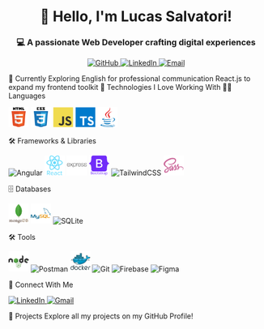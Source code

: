 <h1 align="center">👋 Hello, I'm Lucas Salvatori!</h1> <h3 align="center">💻 A passionate Web Developer crafting digital experiences</h3> <p align="center"> <a href="https://github.com/TurcoDev"> <img src="https://img.shields.io/badge/-TurcoDev-24292E?style=for-the-badge&logo=GitHub&logoColor=white" alt="GitHub"> </a> <a href="https://linkedin.com/in/lucas-salvatori-547a0825"> <img src="https://img.shields.io/badge/-Lucas%20Salvatori-0077B5?style=for-the-badge&logo=LinkedIn&logoColor=white" alt="LinkedIn"> </a> <a href="mailto:lucas.o.salvatori@gmail.com"> <img src="https://img.shields.io/badge/-lucas.o.salvatori@gmail.com-D14836?style=for-the-badge&logo=Gmail&logoColor=white" alt="Email"> </a> </p>
🌱 Currently Exploring
English for professional communication
React.js to expand my frontend toolkit
💬 Technologies I Love Working With
🧑‍💻 Languages
<p> <img src="https://raw.githubusercontent.com/devicons/devicon/master/icons/html5/html5-original-wordmark.svg" alt="HTML" width="40" height="40"/> <img src="https://raw.githubusercontent.com/devicons/devicon/master/icons/css3/css3-original-wordmark.svg" alt="CSS" width="40" height="40"/> <img src="https://raw.githubusercontent.com/devicons/devicon/master/icons/javascript/javascript-original.svg" alt="JavaScript" width="40" height="40"/> <img src="https://raw.githubusercontent.com/devicons/devicon/master/icons/typescript/typescript-original.svg" alt="TypeScript" width="40" height="40"/> <img src="https://raw.githubusercontent.com/devicons/devicon/master/icons/java/java-original.svg" alt="Java" width="40" height="40"/> </p>
🛠 Frameworks & Libraries
<p> <img src="https://angular.io/assets/images/logos/angular/angular.svg" alt="Angular" width="40" height="40"/> <img src="https://raw.githubusercontent.com/devicons/devicon/master/icons/react/react-original-wordmark.svg" alt="React" width="40" height="40"/> <img src="https://raw.githubusercontent.com/devicons/devicon/master/icons/express/express-original-wordmark.svg" alt="Express" width="40" height="40"/> <img src="https://raw.githubusercontent.com/devicons/devicon/master/icons/bootstrap/bootstrap-plain-wordmark.svg" alt="Bootstrap" width="40" height="40"/> <img src="https://www.vectorlogo.zone/logos/tailwindcss/tailwindcss-icon.svg" alt="TailwindCSS" width="40" height="40"/> <img src="https://raw.githubusercontent.com/devicons/devicon/master/icons/sass/sass-original.svg" alt="SASS" width="40" height="40"/> </p>
🗄️ Databases
<p> <img src="https://raw.githubusercontent.com/devicons/devicon/master/icons/mongodb/mongodb-original-wordmark.svg" alt="MongoDB" width="40" height="40"/> <img src="https://raw.githubusercontent.com/devicons/devicon/master/icons/mysql/mysql-original-wordmark.svg" alt="MySQL" width="40" height="40"/> <img src="https://www.vectorlogo.zone/logos/sqlite/sqlite-icon.svg" alt="SQLite" width="40" height="40"/> </p>
🛠 Tools
<p> <img src="https://raw.githubusercontent.com/devicons/devicon/master/icons/nodejs/nodejs-original-wordmark.svg" alt="Node.js" width="40" height="40"/> <img src="https://www.vectorlogo.zone/logos/getpostman/getpostman-icon.svg" alt="Postman" width="40" height="40"/> <img src="https://raw.githubusercontent.com/devicons/devicon/master/icons/docker/docker-original-wordmark.svg" alt="Docker" width="40" height="40"/> <img src="https://www.vectorlogo.zone/logos/git-scm/git-scm-icon.svg" alt="Git" width="40" height="40"/> <img src="https://www.vectorlogo.zone/logos/firebase/firebase-icon.svg" alt="Firebase" width="40" height="40"/> <img src="https://www.vectorlogo.zone/logos/figma/figma-icon.svg" alt="Figma" width="40" height="40"/> </p>
<!-- 📊 My Stats -->
<!-- <p align="center"> <img src="https://github-readme-stats.vercel.app/api?username=TurcoDev&show_icons=true&theme=radical" alt="GitHub Stats"> <img src="https://github-readme-streak-stats.herokuapp.com/?user=TurcoDev&theme=radical" alt="Streak Stats"> </p> -->
🤝 Connect With Me
<p> <a href="https://linkedin.com/in/lucas-salvatori-547a0825"> <img src="https://img.shields.io/badge/-LinkedIn-0077B5?style=for-the-badge&logo=LinkedIn&logoColor=white" alt="LinkedIn"> </a> <a href="mailto:lucas.o.salvatori@gmail.com"> <img src="https://img.shields.io/badge/-Gmail-D14836?style=for-the-badge&logo=Gmail&logoColor=white" alt="Gmail"> </a> </p>
🚀 Projects
Explore all my projects on my GitHub Profile!

